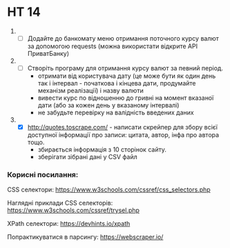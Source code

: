 # HT 14
1. - [ ] Додайте до банкомату меню отримання поточного курсу валют за допомогою requests (можна використати відкрите API ПриватБанку)

2. - [ ] Створіть програму для отримання курсу валют за певний період.
     - отримати від користувача дату (це може бути як один день так і інтервал - початкова і кінцева дати, продумайте механізм реалізації) і назву валюти
     - вивести курс по відношенню до гривні на момент вказаної дати (або за кожен день у вказаному інтервалі)
     - не забудьте перевірку на валідність введених даних

3. - [X] http://quotes.toscrape.com/ - написати скрейпер для збору всієї доступної інформації про записи: цитата, автор, інфа про автора тощо.
     - збирається інформація з 10 сторінок сайту.
     - зберігати зібрані дані у CSV файл

### Корисні посилання:
CSS селектори: https://www.w3schools.com/cssref/css_selectors.php

Наглядні приклади CSS селекторів: https://www.w3schools.com/cssref/trysel.php

XPath селектори: https://devhints.io/xpath

Попрактикуватися в парсингу: https://webscraper.io/
